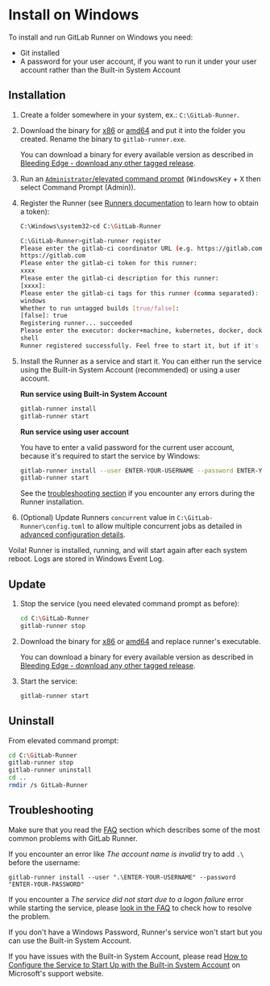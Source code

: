 # Install on Windows

To install and run GitLab Runner on Windows you need:
* Git installed
* A password for your user account, if you want to run it under your user
  account rather than the Built-in System Account

## Installation

1. Create a folder somewhere in your system, ex.: `C:\GitLab-Runner`.

1. Download the binary for [x86][]  or [amd64][] and put it into the folder you
   created. Rename the binary to `gitlab-runner.exe`.

   You can download a binary for every available version as described in
   [Bleeding Edge - download any other tagged release](bleeding-edge.md#download-any-other-tagged-release).

1. Run an [`Administrator`/elevated command prompt][prompt] (<kbd>WindowsKey</kbd> + <kbd>X</kbd> then select Command Prompt (Admin)).

1. Register the Runner (see [Runners documentation](https://docs.gitlab.com/ce/ci/runners/) to learn how to obtain a token):

    ```bash
    C:\Windows\system32>cd C:\GitLab-Runner

    C:\GitLab-Runner>gitlab-runner register
    Please enter the gitlab-ci coordinator URL (e.g. https://gitlab.com/):
    https://gitlab.com
    Please enter the gitlab-ci token for this runner:
    xxxx
    Please enter the gitlab-ci description for this runner:
    [xxxx]:
    Please enter the gitlab-ci tags for this runner (comma separated):
    windows
    Whether to run untagged builds [true/false]:
    [false]: true
    Registering runner... succeeded
    Please enter the executor: docker+machine, kubernetes, docker, docker-ssh, parallels, virtualbox, shell, ssh, docker-ssh+machine:
    shell
    Runner registered successfully. Feel free to start it, but if it's running already the config should be automatically reloaded!
    ```

1. Install the Runner as a service and start it. You can either run the service
   using the Built-in System Account (recommended) or using a user account.

    **Run service using Built-in System Account**

    ```bash
    gitlab-runner install
    gitlab-runner start
    ```

    **Run service using user account**

    You have to enter a valid password for the current user account, because
    it's required to start the service by Windows:

    ```bash
    gitlab-runner install --user ENTER-YOUR-USERNAME --password ENTER-YOUR-PASSWORD
    gitlab-runner start
    ```

    See the [troubleshooting section](#troubleshooting) if you encounter any
    errors during the Runner installation.

1. (Optional) Update Runners `concurrent` value in `C:\GitLab-Runner\config.toml`
   to allow multiple concurrent jobs as detailed in [advanced configuration details](../configuration/advanced-configuration.md).

Voila! Runner is installed, running, and will start again after each system reboot.
Logs are stored in Windows Event Log.

## Update

1. Stop the service (you need elevated command prompt as before):

    ```bash
    cd C:\GitLab-Runner
    gitlab-runner stop
    ```

1. Download the binary for [x86][] or [amd64][] and replace runner's executable.

   You can download a binary for every available version as described in
   [Bleeding Edge - download any other tagged release](bleeding-edge.md#download-any-other-tagged-release).

1. Start the service:

    ```bash
    gitlab-runner start
    ```

## Uninstall

From elevated command prompt:

```bash
cd C:\GitLab-Runner
gitlab-runner stop
gitlab-runner uninstall
cd ..
rmdir /s GitLab-Runner
```

## Troubleshooting

Make sure that you read the [FAQ](../faq/README.md) section which describes
some of the most common problems with GitLab Runner.

If you encounter an error like _The account name is invalid_ try to add `.\` before the username:

```shell
gitlab-runner install --user ".\ENTER-YOUR-USERNAME" --password "ENTER-YOUR-PASSWORD"
```

If you encounter a _The service did not start due to a logon failure_ error
while starting the service, please [look in the FAQ](../faq/README.md#13-the-service-did-not-start-due-to-a-logon-failure-error-when-starting-service-on-windows) to check how to resolve the problem.

If you don't have a Windows Password, Runner's service won't start but you can
use the Built-in System Account.

If you have issues with the Built-in System Account, please read
[How to Configure the Service to Start Up with the Built-in System Account](https://support.microsoft.com/en-us/kb/327545#6)
on Microsoft's support website.

[x86]: https://gitlab-ci-multi-runner-downloads.s3.amazonaws.com/latest/binaries/gitlab-ci-multi-runner-windows-386.exe
[amd64]: https://gitlab-ci-multi-runner-downloads.s3.amazonaws.com/latest/binaries/gitlab-ci-multi-runner-windows-amd64.exe
[prompt]: https://www.tenforums.com/tutorials/2790-elevated-command-prompt-open-windows-10-a.html
